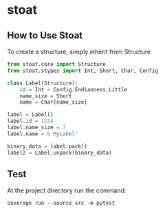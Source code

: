 # stoat
## How to Use Stoat
To create a structure, simply inherit from Structure

```python
from stoat.core import Structure
from stoat.stypes import Int, Short, Char, Config

class Label(Structure):
    id = Int < Config.Endianness.Little
    name_size = Short
    name = Char[name_size]

label = Label()
label.id = 1234
label.name_size = 7
label.name = b'MyLabel'

binary_data = label.pack()
label2 = Label.unpack(binary_data)
```

## Test
At the project directory run the command:
```shell script
coverage run --source src -m pytest
```
